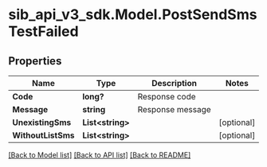 # sib_api_v3_sdk.Model.PostSendSmsTestFailed
## Properties

Name | Type | Description | Notes
------------ | ------------- | ------------- | -------------
**Code** | **long?** | Response code | 
**Message** | **string** | Response message | 
**UnexistingSms** | **List&lt;string&gt;** |  | [optional] 
**WithoutListSms** | **List&lt;string&gt;** |  | [optional] 

[[Back to Model list]](../README.md#documentation-for-models) [[Back to API list]](../README.md#documentation-for-api-endpoints) [[Back to README]](../README.md)

